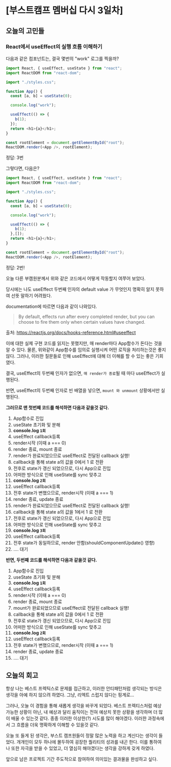 # [부스트캠프 멤버십 다시 3일차]

## 오늘의 고민들
### React에서 useEffect의 실행 흐름 이해하기

다음과 같은 컴포넌트는, 결국 몇번의 "work" 로그를 찍을까?

```js
import React, { useEffect, useState } from "react";
import ReactDOM from "react-dom";

import "./styles.css";

function App() {
  const [a, b] = useState(0);

  console.log("work");

  useEffect(() => {
    b(1);
  });
  return <h1>{a}</h1>;
}

const rootElement = document.getElementById("root");
ReactDOM.render(<App />, rootElement);
```

정답: 3번

그렇다면, 다음은?

```js
import React, { useEffect, useState } from "react";
import ReactDOM from "react-dom";

import "./styles.css";

function App() {
  const [a, b] = useState(0);

  console.log("work");

  useEffect(() => {
    b(1);
  },[]);
  return <h1>{a}</h1>;
}

const rootElement = document.getElementById("root");
ReactDOM.render(<App />, rootElement);
```

정답: 2번!

오늘 다른 부캠원분께서 위와 같은 코드에서 어떻게 작동할지 여쭈어 보았다. 

당시에는 나도 useEffect 두번째 인자의 default value 가 무엇인지 명확히 알지 못하여 선뜻 말하기 어려웠다. 

documentation에 따르면 다음과 같이 나와있다. 
> By default, effects run after every completed render, but you can choose to fire them only when certain values have changed.

출처: https://reactjs.org/docs/hooks-reference.html#useeffect

이에 대한 실제 구현 코드를 읽지는 못했지만, 매 render마다 App함수가 돈다는 것을 알 수 있다. 
물론, 위와같이 App함수를 임의로 실행시켜 어떤 로직을 처리하는것은 좋지 않다. 그러나, 이러한 질문들로 인해 useEffect에 대해 더 이해를 할 수 있는 좋은 기회였다. 

결국, useEffect의 두번째 인자가 없으면, `매 render가 종료`될 때 마다 useEffect가 실행된다. 

반면, useEffect의 두번째 인자로 빈 배열을 넣으면, `mount 와 unmount` 상황에서만 실행된다. 

**그러므로 맨 첫번째 코드를 해석하면 다음과 같을것 같다.**

1. App함수로 진입
2. useState 초기화 및 분해
3. **console.log `1회`**
4. useEffect callback등록
5. render시작 (이때 a === 0)
6. render 종료, mount 종료
7. render가 완료되었으므로 useEffect로 전달된 callback 실행! 
8. callback을 통해 state a의 값을 0에서 1 로 전환 
9. 전후로 state가 갱신 되었으므로, 다시 App으로 진입
10. 어떠한 방식으로 인해 useState를 sync 맞추고
11. **console.log `2회`**
12. useEffect callback등록
13. 전후 state가 변했으므로, render시작 (이때 a === 1)  
14. render 종료, update 종료
15. render가 완료되었으므로 useEffect로 전달된 callback 실행! 
16. callback을 통해 state a의 값을 1에서 1 로 전환 
17. 전후로 state가 갱신 되었으므로, 다시 App으로 진입
18. 어떠한 방식으로 인해 useState를 sync 맞추고
19. **console.log `3회`**
20. useEffect callback등록
21. 전후 state가 동일하므로, render 안함(shouldComponentUpdate() 영향)  
22. .... 대기


**반면, 두번째 코드를 해석하면 다음과 같을것 같다.**

1. App함수로 진입
2. useState 초기화 및 분해
3. **console.log `1회`**
4. useEffect callback등록
5. render시작 (이때 a === 0)
6. render 종료, mount 종료
7. mount가 완료되었으므로 useEffect로 전달된 callback 실행!
8. callback을 통해 state a의 값을 0에서 1 로 전환
9. 전후로 state가 갱신 되었으므로, 다시 App으로 진입
10. 어떠한 방식으로 인해 useState를 sync 맞추고
11. **console.log `2회`**
12. useEffect callback등록
13. 전후 state가 변했으므로, render시작 (이때 a === 1)
14. render 종료, update 종료
15. .... 대기


## 오늘의 회고

항상 나는 베스트 프렉틱스로 문제를 접근하고, 이러한 안티패턴처럼 생각되는 방식은 생각을 아예 하지 않으려 하였다. 그냥, 리엑트 스럽지 않다는 핑계로... 

그러나, 오늘 이 경험을 통해 새롭게 생각을 바꾸게 되었다. 베스트 프렉티스처럼 예상 가능한 상황이 아닌, 내 예상과 달리 움직이는 전혀 예상치 못한 상황을 생각하며 더 많이 배울 수 있는것 같다. 종종 이러한 이상한(?) 시도를 많이 해야겠다. 이러한 과정속에서 그 흐름을 더욱 명확하게 이해할 수 있을것 같다. 

오늘 또 들게 된 생각은, 부스트 캠프원들이 정말 많은 노력을 하고 계신다는 생각이 들었다. 개개인이 모두 하나에 몰두하여 굉장한 퀄리티의 성과를 내곤 한다. 이를 통하여 나 또한 자극을 받을 수 있었고, 더 열심히 해야겠다는 생각을 강하게 갖게 하였다. 

앞으로 남은 프로젝트 기간 주도적으로 참여하여 의미있는 결과물을 완성하고 싶다. 
